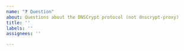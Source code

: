```yaml
---
name: "❓ Question"
about: Questions about the DNSCrypt protocol (not dnscrypt-proxy)
title: ''
labels: ''
assignees: ''

---
```


<!-- 
Questions about the protocol itself, its implementations and how to operate a server.
-->